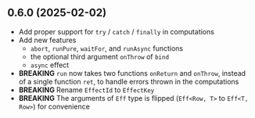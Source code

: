 ## 0.6.0 (2025-02-02)

- Add proper support for `try` / `catch` / `finally` in computations
- Add new features
  - `abort`, `runPure`, `waitFor`, and `runAsync` functions
  - the optional third argument `onThrow` of `bind`
  - `async` effect
- **BREAKING** `run` now takes two functions `onReturn` and `onThrow`, instead of a single function `ret`, to handle errors thrown in the computations
- **BREAKING** Rename `EffectId` to `EffectKey`
- **BREAKING** The arguments of `Eff` type is flipped (`Eff<Row, T>` to `Eff<T, Row>`) for convenience

